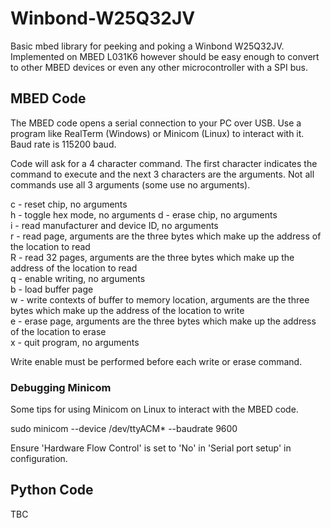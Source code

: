 # Winbond-W25Q32JV
Basic mbed library for peeking and poking a Winbond W25Q32JV. Implemented on MBED L031K6 however should be easy enough to convert to other MBED devices or even any other microcontroller with a SPI bus.

## MBED Code
The MBED code opens a serial connection to your PC over USB. Use a program like RealTerm (Windows) or Minicom (Linux) to interact with it.  Baud rate is 115200 baud.

Code will ask for a 4 character command. The first character indicates the command to execute and the next 3 characters are the arguments. Not all commands use all 3 arguments  (some use no arguments).

c - reset chip, no arguments  
h - toggle hex mode, no arguments
d - erase chip, no arguments  
i - read manufacturer and device ID, no arguments  
r - read page, arguments are the three bytes which make up the address of the location to read  
R - read 32 pages, arguments are the three bytes which make up the address of the location to read  
q - enable writing, no arguments  
b - load buffer page  
w - write contexts of buffer to memory location, arguments are the three bytes which make up the address of the location to write  
e - erase page, arguments are the three bytes which make up the address of the location to erase  
x - quit program, no arguments  

Write enable must be performed before each write or erase command.

### Debugging Minicom
Some tips for using Minicom on Linux to interact with the MBED code.  

sudo minicom --device /dev/ttyACM* --baudrate 9600  

Ensure 'Hardware Flow Control' is set to 'No' in 'Serial  port setup' in configuration.  

## Python Code
TBC
